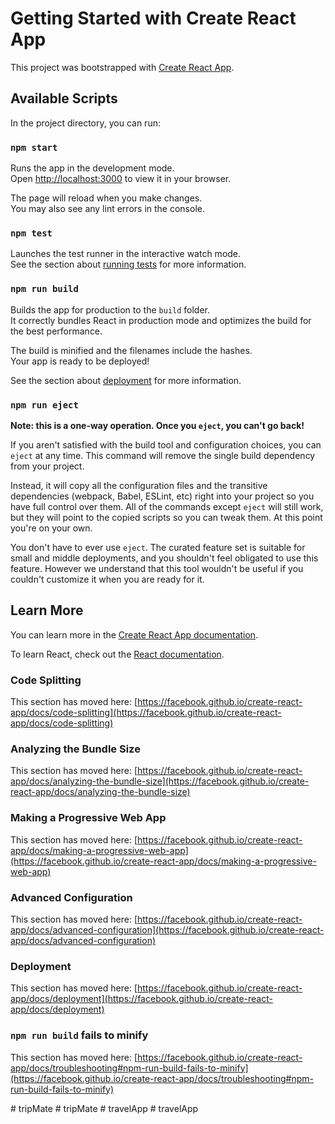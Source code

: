 # Getting Started with Create React App

This project was bootstrapped with [Create React App](https://github.com/facebook/create-react-app).

## Available Scripts

In the project directory, you can run:

### `npm start`

Runs the app in the development mode.\
Open [http://localhost:3000](http://localhost:3000) to view it in your browser.

The page will reload when you make changes.\
You may also see any lint errors in the console.

### `npm test`

Launches the test runner in the interactive watch mode.\
See the section about [running tests](https://facebook.github.io/create-react-app/docs/running-tests) for more information.

### `npm run build`

Builds the app for production to the `build` folder.\
It correctly bundles React in production mode and optimizes the build for the best performance.

The build is minified and the filenames include the hashes.\
Your app is ready to be deployed!

See the section about [deployment](https://facebook.github.io/create-react-app/docs/deployment) for more information.

### `npm run eject`

**Note: this is a one-way operation. Once you `eject`, you can't go back!**

If you aren't satisfied with the build tool and configuration choices, you can `eject` at any time. This command will remove the single build dependency from your project.

Instead, it will copy all the configuration files and the transitive dependencies (webpack, Babel, ESLint, etc) right into your project so you have full control over them. All of the commands except `eject` will still work, but they will point to the copied scripts so you can tweak them. At this point you're on your own.

You don't have to ever use `eject`. The curated feature set is suitable for small and middle deployments, and you shouldn't feel obligated to use this feature. However we understand that this tool wouldn't be useful if you couldn't customize it when you are ready for it.

## Learn More

You can learn more in the [Create React App documentation](https://facebook.github.io/create-react-app/docs/getting-started).

To learn React, check out the [React documentation](https://reactjs.org/).

### Code Splitting

This section has moved here: [https://facebook.github.io/create-react-app/docs/code-splitting](https://facebook.github.io/create-react-app/docs/code-splitting)

### Analyzing the Bundle Size

This section has moved here: [https://facebook.github.io/create-react-app/docs/analyzing-the-bundle-size](https://facebook.github.io/create-react-app/docs/analyzing-the-bundle-size)

### Making a Progressive Web App

This section has moved here: [https://facebook.github.io/create-react-app/docs/making-a-progressive-web-app](https://facebook.github.io/create-react-app/docs/making-a-progressive-web-app)

### Advanced Configuration

This section has moved here: [https://facebook.github.io/create-react-app/docs/advanced-configuration](https://facebook.github.io/create-react-app/docs/advanced-configuration)

### Deployment

This section has moved here: [https://facebook.github.io/create-react-app/docs/deployment](https://facebook.github.io/create-react-app/docs/deployment)

### `npm run build` fails to minify

This section has moved here: [https://facebook.github.io/create-react-app/docs/troubleshooting#npm-run-build-fails-to-minify](https://facebook.github.io/create-react-app/docs/troubleshooting#npm-run-build-fails-to-minify)

<!--

 <BreadcrumbSection pageName="About Us" />

            <section className="inner-page">
                <Container>
                    <Image src="/images/banner.jpg" />
                    <h2>Joymee Thukpa Noodes</h2>
                    <p>Thukpa in general has predominant vegetarian feature and a bit spicier flavor. The protein ingredients of the dish are given vegetarian alternative according to availability, such as: beans, chickpeas, gram, kidney beans, tofu etc. However non veg Thukpa are also enjoyed by non veg people, egg Thukpa is probably the second most popular variety after vegetarian Thukpa among Nepalese. Coriander leaves, spring onion or garlic leaves are the popular Nepalese choices of garnish.</p>

                    <h2>New Arrival - JoyMee Chowmein</h2>
                    <p>Chowmein is a dish that is popular across all communities and many people like to pair it with Momos.Chowmein
                        {/* <a href="#">amet</a>  */}
                         is himalayan noodle, usually served with meat and is really delicious with lean chicken. It is popular in Tibet, Bhutan, Nepal, and some parts of India.</p>
                    <ul>
                        <li>Long Stick Chowmein</li>
                        <li>Rounded noddle Chowmein</li>
                        <li>Ready to go , semi pre-cooked Chowmein</li>
                    </ul>
                </Container>
            </section>
 -->
#   t r i p M a t e  
 #   t r i p M a t e  
 #   t r a v e l A p p  
 #   t r a v e l A p p  
 